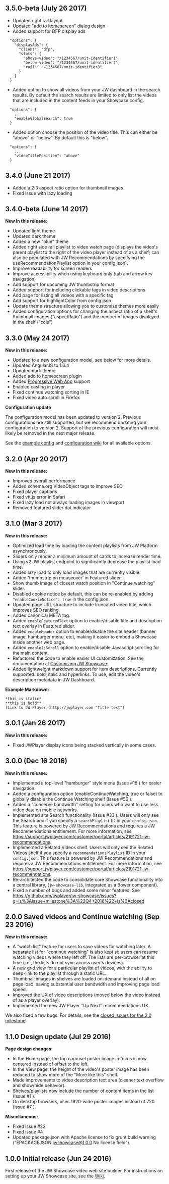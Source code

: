 ## 3.5.0-beta (July 26 2017)

- Updated right rail layout
- Updated "add to homescreen" dialog design
- Added support for DFP display ads

```
  "options": {
    "displayAds": {
      "client": "dfp",
      "slots": {
        "above-video": "/1234567/unit-identifier1",
        "below-video": "/1234567/unit-identifier2",
        "rail": "/1234567/unit-identifier3"
      }
    }
  }
```

- Added option to show all videos from your JW dashboard in the search results. By default the search results are 
limited to only list the videos that are included in the content feeds in your Showcase config.

```
  "options": {
    ...
    "enableGlobalSearch": true
  }
```

- Added option choose the position of the video title. This can either be "above" or "below". By default this is 
"below".

```
  "options": {
    ...
    "videoTitlePosition": "above"
  }
```

## 3.4.0 (June 21 2017)

- Added a 2:3 aspect ratio option for thumbnail images
- Fixed issue with lazy loading

## 3.4.0-beta (June 14 2017)

**New in this release:**
- Updated light theme
- Updated dark theme
- Added a new "blue" theme
- Added right side rail playlist to video watch page (displays the video's parent playlist to the right of the video player instead of as a shelf; can also be populated with JW Recommendations by specifying the useRecommendationPlaylist option in your config.json).
- Improve readability for screen readers
- Improve accessibility when using keyboard only (tab and arrow key navigation)
- Add support for upcoming JW thumbstrip format
- Added support for including clickable tags in video descriptions
- Add page for listing all videos with a specific tag
- Add support for highlightColor from config.json
- Update theme structure allowing you to customize themes more easily
- Added configuration options for changing the aspect ratio of a shelf's thumbnail images ("aspectRatio") and the number of images displayed in the shelf ("cols")

## 3.3.0 (May 24 2017)

**New in this release:**
- Updated to a new configuration model, see below for more details.
- Updated AngularJS to 1.6.4
- Updated dark theme
- Added add to homescreen plugin
- Added [Progressive Web App](https://developers.google.com/web/progressive-web-apps/) support
- Enabled casting in player
- Fixed continue watching sorting in IE
- Fixed video auto scroll in Firefox

**Configuration update**

The configuration model has been updated to version 2. Previous configurations are still supported, but we 
recommend updating your configuration to version 2. Support of the previous configuration will most likely be removed 
in the next major release.

See the [example config](https://github.com/jwplayer/jw-showcase/blob/master/app/config.json) and [configuration wiki](https://github.com/jwplayer/jw-showcase/wiki/Getting-Started#configuration-parameters) for all available options.

## 3.2.0 (Apr 20 2017)

**New in this release:**
- Improved overall performance
- Added schema.org VideoObject tags to improve SEO
- Fixed player captions
- Fixed vtt.js error in Safari
- Fixed lazy load not always loading images in viewport
- Removed featured slider dot indicator

## 3.1.0 (Mar 3 2017)

**New in this release:**
- Optimized load time by loading the content playlists from JW Platform asynchronously.
- Sliders only render a minimum amount of cards to increase render time.
- Using v2 JW playlist endpoint to significantly decrease the playlist load time.
- Added lazy load to only load images that are currently visible.
- Added 'thumbstrip on mouseover' in Featured slider.
- Show thumb image of closest watch position in "Continue watching" slider.
- Disabled cookie notice by default, this can be re-enabled by adding `"enableCookieNotice": true` in the config.json.
- Updated page URL structure to include truncated video title, which improves SEO ranking.
- Added canonical META tag.
- Added `enableFeaturedText` option to enable/disable title and description text overlay in Featured slider.
- Added `enableHeader` option to enable/disable the site header (banner image, hamburger menu, etc), making it easier to embed a Showcase inside another web page.
- Added `enableJsScroll` option to enable/disable Javascript scrolling for the main content.
- Refactored the code to enable easier UI customization. See the documentation at [Customizing JW Showcase](https://github.com/jwplayer/jw-showcase/wiki/Customizing-JW-Showcase).
- Added lightweight markdown support for item descriptions. Currently supported: bold, italic and hyperlinks. To use, edit the video's description metadata in JW Dashboard.

**Example Markdown:**

```
*this is italic*
**this is bold**
[Link to JW Player](http://jwplayer.com "Title text")
```

## 3.0.1 (Jan 26 2017)

**New in this release:**
- Fixed JWPlayer display icons being stacked vertically in some cases.

## 3.0.0 (Dec 16 2016)

**New in this release:**
- Implemented a top-level "hamburger" style menu (issue #18 ) for easier navigation.
- Added a configuration option (enableContinueWatching, true or false) to globally disable the Continue Watching shelf (Issue #56 ).
- Added a "conserve bandwidth" setting for users who want to use less video data on mobile networks.
- Implemented site Search functionality (Issue #33 ). Users will only see the Search box if you specify a `searchPlaylist` ID in your `config.json`. This feature is powered by JW Recommendations and requires a JW Recommendations entitlement. For more information, see https://support.jwplayer.com/customer/portal/articles/2191721-jw-recommendations.
- Implemented a Related Videos shelf. Users will only see the Related Videos shelf if you specify a `recommendationsPlaylist` ID in your `config.json`. This feature is powered by JW Recommendations and requires a JW Recommendations entitlement. For more information, see https://support.jwplayer.com/customer/portal/articles/2191721-jw-recommendations.
- Re-architected the code to consolidate core Showcase functionality into a central library, (`jw-showcase-lib`, integrated as a Bower component).
- Fixed a number of bugs and added some minor features. See https://github.com/jwplayer/jw-showcase/issues?q=is%3Aissue+milestone%3A%22Q4+2016%22+is%3Aclosed

## 2.0.0 Saved videos and Continue watching (Sep 23 2016)

**New in this release:**
- A "watch list" feature for users to save videos for watching later. A separate list for "continue watching" is also kept so users can resume watching videos where they left off. The lists are per-browser at this time (i.e., the lists do not sync across user's devices). 
- A new grid view for a particular playlist of videos, with the ability to deep-link to the playlist through a static URL.
- Thumbnail images in shelves are loaded on-demand instead of all on page load, saving substantial user bandwidth and improving page load speed.
- Improved the UX of video descriptions (moved below the video instead of as a player overlay).
- Implemented the new JW Player "Up Next" recommendations UX.

We also fixed a few bugs. For details, see the [closed issues for the 2.0 milestone](https://github.com/jwplayer/jw-showcase/milestone/2?closed=1)

## 1.1.0 Design update (Jul 29 2016) 

**Page design changes:**
- In the Home page, the top carousel poster image in focus is now centered instead of offset to the left.
- In the View page, the height of the video's poster image has been reduced to show more of the "More like this" shelf.
- Made improvements to video description text area (cleaner text overflow and show/hide behavior).
- Shelves/playlists now include the number of content items in the list (Issue #1 ).
- On desktop browsers, uses 1920-wide poster images instead of 720 (issue #7 ).

**Miscellaneous:**
- Fixed issue #22
- Fixed issue #4 
- Updated package.json with Apache license to fix grunt build warning ("EPACKAGEJSON jwshowcase@1.0.0 No license field").

## 1.0.0 Initial release (Jun 24 2016) 

First release of the JW Showcase video web site builder. For instructions on setting up your JW Showcase site, see 
the [Wiki](https://github.com/jwplayer/jw-showcase/wiki).
